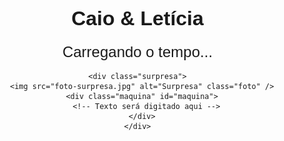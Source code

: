 
<html lang="pt-br">
<head>
  <meta charset="UTF-8" />
  <title>Caio & Letícia</title>
  <meta name="viewport" content="width=device-width, initial-scale=1.0" />
  <style>
    html, body {
      margin: 0;
      padding: 0;
      height: 100%;
      overflow-x: hidden;
      font-family: 'Arial', sans-serif;
    }

    body {
      background: url('sua-imagem-de-fundo.jpg') no-repeat center center fixed;
      background-size: cover;
      position: relative;
      color: white;
    }

    /* Camada escura */
    body::before {
      content: "";
      position: fixed;
      top: 0; left: 0;
      width: 100%; height: 100%;
      background: rgba(0, 0, 0, 0.5);
      z-index: 0;
    }

    .content {
      position: relative;
      z-index: 2;
      padding: 2rem 1rem;
      text-align: center;
    }

    h1 {
      font-size: 2rem;
    }

    .timer {
      font-size: 1.5rem;
      margin: 1rem 0;
    }

    .surpresa {
      margin: 2rem auto;
      max-width: 100%;
      padding: 1rem;
    }

    .foto {
      max-width: 100%;
      border-radius: 10px;
      box-shadow: 0 0 20px rgba(0,0,0,0.4);
    }

    .maquina {
      margin-top: 1rem;
      white-space: pre-line;
      border-right: 2px solid white;
      font-size: 1rem;
      overflow: hidden;
      white-space: nowrap;
      animation: typing 8s steps(100, end), blink 0.75s step-end infinite;
    }

    @keyframes typing {
      from { width: 0 }
      to { width: 100% }
    }

    @keyframes blink {
      50% { border-color: transparent }
    }

    /* Corações */
    .heart {
      position: fixed;
      top: -50px;
      font-size: 2rem;
      opacity: 1;
      z-index: 1;
      animation: fall 6s linear infinite;
      pointer-events: none;
    }

    @keyframes fall {
      to {
        transform: translateY(110vh) rotate(360deg);
        opacity: 1;
      }
    }

    /* Remover link azul (GitHub Pages hack) */
    a[href^="https://github.com"] {
      display: none !important;
    }

    @media (max-width: 600px) {
      h1 { font-size: 1.5rem; }
      .timer { font-size: 1.2rem; }
    }
  </style>
</head>
<body>
  <audio autoplay loop>
    <source src="musica.mp3" type="audio/mpeg" />
    Seu navegador não suporta áudio.
  </audio>

  <div class="content">
    <h1>Caio & Letícia</h1>
    <div class="timer" id="timer">Carregando o tempo...</div>

    <div class="surpresa">
      <img src="foto-surpresa.jpg" alt="Surpresa" class="foto" />
      <div class="maquina" id="maquina">
        <!-- Texto será digitado aqui -->
      </div>
    </div>
  </div>

  <!-- Script do Temporizador -->
  <script>
    const dataAlvo = new Date("2025-05-24T18:00:00").getTime();
    const timer = document.getElementById("timer");

    setInterval(() => {
      const agora = new Date().getTime();
      const distancia = agora - dataAlvo;

      const dias = Math.floor(distancia / (1000 * 60 * 60 * 24));
      const horas = Math.floor((distancia % (1000 * 60 * 60 * 24)) / (1000 * 60 * 60));
      const minutos = Math.floor((distancia % (1000 * 60 * 60)) / (1000 * 60));
      const segundos = Math.floor((distancia % (1000 * 60)) / 1000);

      timer.innerText = `${dias} dias, ${horas} horas, ${minutos} minutos e ${segundos} segundos de relacionamento!`;
    }, 1000);
  </script>

  <!-- Script da Máquina de Escrever -->
  <script>
    const texto = `Minha princesa, este temporizador marca o início oficial de nosso relacionamento diante de Deus e dos homens; E há quanto tempo eu sou o homem mais feliz, rico e sortudo desse universo.

Que essa simples página - mas dotada de muito amor e carinho - esteja acessível em qualquer dia, horas e lugar para nos (re)lembrar de quão maravilhoso é o nosso amor e que ele rompe qualquer barreira, passa por cima de qualquer empecilho e expulsa qualquer medo e orgulho, pois, com Cristo no barco, tudo vai muito bem.

E saiba que te honro, te admiro, te zelo, me inspiro em vocẽ e, por onde for, quero ser seu par.

Que sempre lembremos e creiamos nisto: “Nenhum de nós é tão bom quanto nós dois juntos!”

Te amo... Muitão!

Com muito amor, zelo, carinho, afeto e admiração, Seu amigo, parceiro e namorado: Caio.`;

    const maquina = document.getElementById("maquina");
    let i = 0;

    function escrever() {
      if (i < texto.length) {
        maquina.innerHTML += texto.charAt(i);
        i++;
        setTimeout(escrever, 35);
      }
    }
    escrever();
  </script>

  <!-- Script dos Corações -->
  <script>
    const emojis = ["💚", "💜"];
    const createHeart = () => {
      const heart = document.createElement("div");
      heart.className = "heart";
      heart.style.left = Math.random() * 100 + "vw";
      heart.style.animationDuration = (Math.random() * 2 + 4) + "s";
      heart.style.opacity = "1";
      heart.textContent = emojis[Math.floor(Math.random() * emojis.length)];
      heart.style.color = heart.textContent === "💚" ? "#00FF00" : "#800080";
      document.body.appendChild(heart);

      setTimeout(() => {
        heart.remove();
      }, 6000);
    };
    setInterval(createHeart, 300);
  </script>
</body>
</html>
